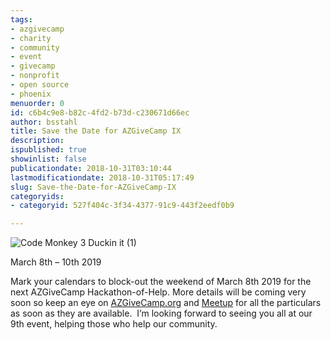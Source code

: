 ```yaml
---
tags:
- azgivecamp
- charity
- community
- event
- givecamp
- nonprofit
- open source
- phoenix
menuorder: 0
id: c6b4c9e8-b82c-4fd2-b73d-c230671d66ec
author: bsstahl
title: Save the Date for AZGiveCamp IX
description: 
ispublished: true
showinlist: false
publicationdate: 2018-10-31T03:10:44
lastmodificationdate: 2018-10-31T05:17:49
slug: Save-the-Date-for-AZGiveCamp-IX
categoryids:
- categoryid: 527f404c-3f34-4377-91c9-443f2eedf0b9

---
```


![Code Monkey 3 Duckin it (1)](http://www.cognitiveinheritance.com/image.axd?picture=Code%20Monkey%203%20Duckin%20it%20(1)_1.png "Code Monkey 3 Duckin it (1)")

March 8th – 10th 2019

Mark your calendars to block-out the weekend of March 8th 2019 for the next AZGiveCamp Hackathon-of-Help. More details will be coming very soon so keep an eye on [AZGiveCamp.org](http://azgivecamp.org/) and [Meetup](http://meetup.com/azgivecamp) for all the particulars as soon as they are available.  I’m looking forward to seeing you all at our 9th event, helping those who help our community.

